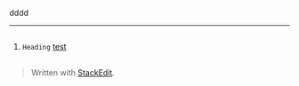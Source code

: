 dddd


----------
## 

 1. `Heading`
[test](http://test.com) 

 ##

> Written with [StackEdit](https://stackedit.io/).